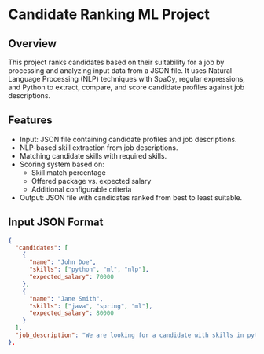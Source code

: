 # Candidate Ranking ML Project

## Overview

This project ranks candidates based on their suitability for a job by processing and analyzing input data from a JSON file. It uses Natural Language Processing (NLP) techniques with SpaCy, regular expressions, and Python to extract, compare, and score candidate profiles against job descriptions.

## Features

- Input: JSON file containing candidate profiles and job descriptions.
- NLP-based skill extraction from job descriptions.
- Matching candidate skills with required skills.
- Scoring system based on:
  - Skill match percentage
  - Offered package vs. expected salary
  - Additional configurable criteria
- Output: JSON file with candidates ranked from best to least suitable.

## Input JSON Format

```json
{
  "candidates": [
    {
      "name": "John Doe",
      "skills": ["python", "ml", "nlp"],
      "expected_salary": 70000
    },
    {
      "name": "Jane Smith",
      "skills": ["java", "spring", "ml"],
      "expected_salary": 80000
    }
  ],
  "job_description": "We are looking for a candidate with skills in python, ml, and nlp. Offered package is 75000."
}.
